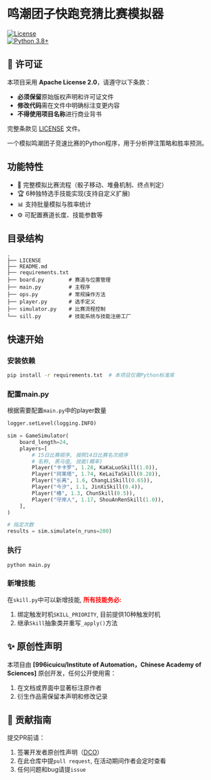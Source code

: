 # 鸣潮团子快跑竞猜比赛模拟器

[![License](https://img.shields.io/badge/License-Apache%202.0-blue.svg)](https://opensource.org/licenses/Apache-2.0)  
[![Python 3.8+](https://img.shields.io/badge/python-3.8+-green.svg)](https://www.python.org/downloads/)

## 📜 许可证  
本项目采用 **Apache License 2.0**，请遵守以下条款：  
- **必须保留**原始版权声明和许可证文件  
- **修改代码**需在文件中明确标注变更内容  
- **不得使用项目名称**进行商业背书  

完整条款见 [LICENSE](LICENSE) 文件。

一个模拟鸣潮团子竞速比赛的Python程序，用于分析押注策略和胜率预测。

## 功能特性

- 🎲 完整模拟比赛流程（骰子移动、堆叠机制、终点判定）
- 🏆 6种独特选手技能实现(支持自定义扩展)
- 📊 支持批量模拟与胜率统计
- ⚙️ 可配置赛道长度、技能参数等

## 目录结构
```text
.
├── LICENSE
├── README.md
├── requirements.txt
├── board.py        # 赛道与位置管理
├── main.py         # 主程序
├── ops.py          # 常规操作方法
├── player.py       # 选手定义
├── simulator.py    # 比赛流程控制
└── sill.py         # 技能系统与技能注册工厂
```

## 快速开始

### 安装依赖
```bash
pip install -r requirements.txt  # 本项目仅需Python标准库
```

### 配置main.py
根据需要配置`main.py`中的player数量
```python
logger.setLevel(logging.INFO)

sim = GameSimulator(
    board_length=24,
    players=[
        # 15日比赛顺序, 按照14日比赛名次顺序
        # 名称, 黑马值, 技能(概率)
        Player("卡卡罗", 1.28, KaKaLuoSkill(1.0)),
        Player("珂莱塔", 1.74, KeLaiTaSkill(0.28)),
        Player("长离", 1.6, ChangLiSkill(0.65)),
        Player("今汐", 1.1, JinXiSkill(0.4)),
        Player("椿", 1.3, ChunSkill(0.5)),
        Player("守岸人", 1.17, ShouAnRenSkill(1.0)),
    ],
)

# 指定次数
results = sim.simulate(n_runs=200)
```

### 执行
```shell
python main.py
```

### 新增技能
在`skill.py`中可以新增技能, **<font color=red>所有技能务必:</font>**
  1. 绑定触发时机`SKILL_PRIORITY`, 目前提供10种触发时机
  2. 继承`Skill`抽象类并重写`_apply()`方法


## ✨ 原创性声明  
本项目由 **[996icuicu/Institute of Automation，Chinese Academy of Sciences]** 原创开发，任何公开使用需：  
1. 在文档或界面中显著标注原作者  
2. 衍生作品需保留本声明和修改记录  

## 🤝 贡献指南  
提交PR前请：  
1. 签署开发者原创性声明（[DCO](https://developercertificate.org/)）  
2. 在此仓库中提`pull request`, 在活动期间作者会定时查看
3. 任何问题和bug请提`issue`